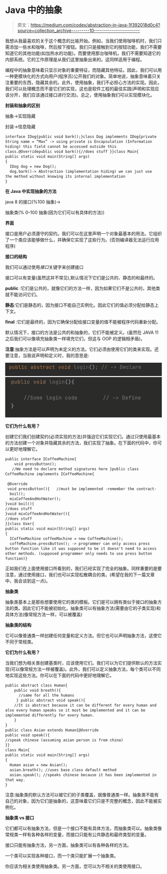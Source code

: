 # Java 中的抽象

> 原文：<https://medium.com/codex/abstraction-in-java-1f392018d0c4?source=collection_archive---------10----------------------->

我想从我最喜欢的关于这个概念的比喻开始。例如，当我们使用咖啡机时，我们只需添加一些水和咖啡，然后按下按钮。我们只是接触到它的按钮功能，我们不需要知道它的其他功能(如加热水的功能)。而要使用那台咖啡机，我们不需要知道它的内部系统。它的工作原理是从我们这里抽象出来的。这同样适用于编程。

编程中的抽象意味着只显示对象的重要特征，而隐藏其他特征。因此，我们可以用一种更模块化的方式向用户(程序员)公开我们的对象。简单地说，抽象意味着只关注重要的东西，隐藏其余的。此外，使用抽象，我们不必担心方法的实现。因此，我们可以处理概念而不是它们的实现，这也是软件工程的最佳实践(声明和实现应该分开，我们应该通过接口进行交流)。总之，使用抽象我们可以实现模块化。

**封装和抽象的区别**

抽象->实现隐藏

封装->信息隐藏

```
interface IDog{public void bark();}class Dog implements IDog{private String name = “Max” -> using private is Encapsulation (Information hiding) this field cannot be accessed outside this class.@Overridepublic void bark(){//does stuff }}class Main{
public static void main(String[] args)
{
  IDog dog = new Dog();
  dog.bark()-> Abstraction (implementation hiding) we can just use   the method without knowing its internal implementation
}
```

**在 Java 中实现抽象的方法**

java 8 的接口(%100 抽象)->

抽象类(% 0–100 抽象(因为它们可以有具体的方法))

**界面**

接口是用户必须遵守的契约。我们可以在这里声明一个对象最基本的用法。它组织了一个类应该能够做什么，并确保它实现了这些行为。(否则编译器无法运行应用程序)

**接口的结构**

我们可以通过使用*接口*关键字来创建接口

接口可以有变量(虽然这并不常见),默认情况下它们是公共的、静态的和最终的。

**public** :它们是公共的，就像它们的方法一样，因为如果它们不是公共的，其他类就不能访问它们。

**静态**:它们是静态的，因为接口不能自己实例化。因此它们的值必须分配给静态上下文。

**final** :它们是最终的，因为它确保分配给接口变量的值不能被程序代码重新分配。

默认情况下，接口的方法是公共的和抽象的，它们不能被定义。(虽然在 JAVA 11 之后我们可以像填充抽象类一样填充它们，但这与 OOP 的逻辑相矛盾)。

**注意**:抽象方法是可以声明为未定义的方法。它们必须由使用它们的类来实现。还要注意，当我说声明和定义时，我的意思是:

![](img/fc0db53c8c6ed8bc69ff4687ff71f319.png)![](img/e02b50b4831ceba93301b11c2094c435.png)

**它们为什么有用？**

创建它们我们创建契约(必须实现的方法)并强迫它们实现它们。通过只使用最基本的方法创建一个对象并隐藏其余的方法，我们实现了抽象。在下面的代码中，你可以更好地理解它。

```
public interface ICoffeeMachine{
    void pressButton();
   //We need to declare method signatures here }public class CoffeeMachine implements ICoffeeMachine{

 @Override  
 void pressButton(){   //must be implemented -remember the contract-
  boil();
  mixCoffeeAndHotWater();
}void boil(){
//does stuff
}void mixCoffeeAndHotWater(){
//does stuff
}}class User{
public static void main(String[] args)
{
  ICoffeeMachine coffeeMachine = new CoffeeMachine();
  coffeMachine.pressButton(); -> programmer can only access press button function like it was supposed to be it doesn't need to access other methods. (supposed programmer only needs to use press button function)}
```

正如我们在上面使用接口所看到的，我们已经实现了完全的抽象。同样重要的是要注意，通过使用接口，我们也可以实现松散耦合的类。(希望在我的下一篇文章中，我会谈到这一点)。

**抽象类**

抽象类基本上是那些想要使用它的类的模板。它们是可以拥有类似于接口的抽象方法的类。因此它们不能被初始化。抽象类可以有抽象方法(需要由它的子类实现)和具体方法(像常规方法一样，可以被覆盖)

**抽象类的结构**

它可以像普通类一样创建任何变量和定义方法。但它也可以声明抽象方法，这使它不同于常规类。

**它们为什么有用？**

当我们想为相关类创建基类时，应该使用它们。我们可以为它们提供默认的方法实现(可以像常规方法一样被覆盖)。此外，我们可以定义抽象方法，每个类可以不同地实现这些方法。你可以在下面的代码中更好地理解它。

```
public abstract class Human{
    public void breath(){
      //same for all the humans
     } public abstract void speak(){
    //It is abstract because it can be different for every human and      also every human speaks so it must be implemented and it can be implemented differently for every human.
    }
}
public class Asian extends Human{@Override
public void speak(){
//speak chinese (assuming asian person is from china)
}}
class Main{
public static void main(String[] args)
{
  Human asian = new Asian();
  asian.breath(); //uses base class default method
  asian.speak(); //speaks chinese because it has been implemented in that way.
}
```

注意:抽象类的默认方法可以被它们的子类覆盖，就像普通类一样。抽象类不能有自己的对象，因为它们是抽象的，这意味着它们只是不完整的概念，因此不能被实例化。

**抽象类 vs 接口**

它们都可以有抽象方法，但是一个接口不能有具体方法，而抽象类可以。抽象类像常规类一样有各种各样的变量，而接口只能有公共静态和最终类型的变量。

接口只能有抽象方法，另一方面，抽象类可以有各种各样的方法。

一个类可以实现各种接口，而一个类只能扩展一个抽象类。

你应该为相关类使用抽象类。另一方面，您可以为不相关的类使用接口。